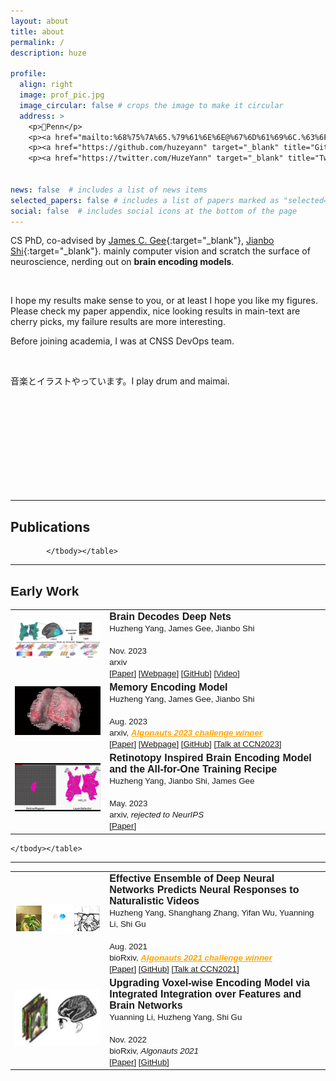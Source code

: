 ```yaml
---
layout: about
title: about
permalink: /
description: huze

profile:
  align: right
  image: prof_pic.jpg
  image_circular: false # crops the image to make it circular
  address: >
    <p>📍Penn</p>
    <p><a href="mailto:%68%75%7A%65.%79%61%6E%6E@%67%6D%61%69%6C.%63%6F%6D"><i class="fas fa-envelope"> Email</i></a></p>
    <p><a href="https://github.com/huzeyann" target="_blank" title="GitHub"><i class="fab fa-github"> Github</i></a></p>
    <p><a href="https://twitter.com/HuzeYann" target="_blank" title="Twitter"><i class="fab fa-twitter"> Twitter</i></a></p>


news: false  # includes a list of news items
selected_papers: false # includes a list of papers marked as "selected={true}"
social: false  # includes social icons at the bottom of the page
---
```


CS PhD, co-advised by [James C. Gee](https://www.med.upenn.edu/apps/faculty/index.php/g5455356/p10656){:target="\_blank"}, [Jianbo Shi](https://www.cis.upenn.edu/~jshi/){:target="\_blank"}. mainly computer vision and scratch the surface of neuroscience, nerding out on <b>brain encoding models</b>.

<br/>

I hope my results make sense to you, or at least I hope you like my figures. Please check my paper appendix, nice looking results in main-text are cherry picks, my failure results are more interesting.

Before joining academia, I was at CNSS DevOps team.

<br/>

音楽とイラストやっています。I play drum and maimai. 

<br/><br/><br/><br/><br/><br/><br/><br/><br/>

<hr>

<h2>Publications </h2>

<font face="helvetica, ariel, 'sans serif'">
            <table cellspacing="15">
				<tbody>
                <tr>
                    <td width="30%" align="center">
                        <img width="225" align="middle" src="assets/custom_images/small_brainnet.png" border="0"> &nbsp;
                    </td>
                    <td>
                        <span style="font-size: 12pt;">
                        <b>Brain Decodes Deep Nets</b> <br>
                        <span style="font-size: 10pt;">
                        Huzheng Yang, James Gee, Jianbo Shi<br>
                        <br>
                        Nov. 2023 <br>
                        arxiv <br>
                        [<a href="https://arxiv.org/abs/TODO">Paper</a>]
                        [<a href="https://huzeyann.github.io/brain-decodes-deep-nets">Webpage</a>]
                        [<a href="https://github.com/huzeyann/BrainDecodesDeepNets">GitHub</a>]
                        [<a href="https://youtu.be/1ZITyYGNLz0">Video</a>]
                        <br>
                    </span></span></td>
                </tr>
                <tr>
                    <td width="30%" align="center">
                        <img width="225" align="middle" src="assets/custom_images/small_brain.gif" border="0"> &nbsp;
                    </td>
                    <td>
                        <span style="font-size: 12pt;">
                        <b>Memory Encoding Model</b> <br>
                        <span style="font-size: 10pt;">
                        Huzheng Yang, James Gee, Jianbo Shi<br>
                        <br>
                        Aug. 2023 <br>
                        arxiv, <b><em><a style="color:orange;" href="http://algonauts.csail.mit.edu/archive.html">Algonauts 2023 challenge winner</a></em></b> <br>
                        [<a href="https://arxiv.org/abs/2308.01175">Paper</a>]
                        [<a href="https://huzeyann.github.io/mem">Webpage</a>]
                        [<a href="https://github.com/huzeyann/MemoryEncodingModel">GitHub</a>]
                        [<a href="https://www.youtube.com/live/9Xh55mcWJeE?si=aCdlPM1MnBaainIF&t=3343">Talk at CCN2023</a>]
                        <br>
                    </span></span></td>
                </tr>
                <tr>
                    <td width="30%" align="center">
                        <img width="225" align="middle" src="assets/custom_images/small_rm.gif" border="0"> &nbsp;
                    </td>
                    <td>
                        <span style="font-size: 12pt;">
                        <b>Retinotopy Inspired Brain Encoding Model and the All-for-One Training Recipe</b> <br>
                        <span style="font-size: 10pt;">
                        Huzheng Yang, Jianbo Shi, James Gee<br>
                        <br>
                        May. 2023 <br>
                        arxiv, <em>rejected to NeurIPS</em> <br>
                        [<a href="https://arxiv.org/abs/2307.14021">Paper</a>]
                        <br>
                    </span></span></td>
                </tr>


            </tbody></table>
            
</font>

<hr>
<h2>Early Work </h2>

<font face="helvetica, ariel, 'sans serif'">
    <table cellspacing="15">
        <tbody>
        <tr>
            <td width="30%" align="center">
                <img width="225" align="middle" src="assets/custom_images/forg.jpg" border="0"> &nbsp;
            </td>
            <td>
                <span style="font-size: 12pt;">
                <b>Effective Ensemble of Deep Neural Networks Predicts Neural Responses to Naturalistic Videos</b> <br>
                <span style="font-size: 10pt;">
                Huzheng Yang, Shanghang Zhang, Yifan Wu, Yuanning Li, Shi Gu<br>
                <br>
                Aug. 2021 <br>
                bioRxiv, <b><em><a style="color:orange;" href="http://algonauts.csail.mit.edu/2021/index.html">Algonauts 2021 challenge winner</a></em></b> <br>
                [<a href="https://www.biorxiv.org/content/10.1101/2021.08.24.457581.abstract">Paper</a>]
                [<a href="https://github.com/huzeyann/huze_algonauts21">GitHub</a>]
                [<a href="https://www.youtube.com/watch?v=xtSh_XotVlo">Talk at CCN2021</a>]
                <br>
            </span></span></td>
        </tr>
        <tr>
            <td width="30%" align="center">
                <img width="225" align="middle" src="assets/custom_images/me_fmri.jpg" border="0"> &nbsp;
            </td>
            <td>
                <span style="font-size: 12pt;">
                <b>Upgrading Voxel-wise Encoding Model via Integrated Integration over Features and Brain Networks</b> <br>
                <span style="font-size: 10pt;">
                Yuanning Li, Huzheng Yang, Shi Gu<br>
                <br>
                Nov. 2022 <br>
                bioRxiv, <em>Algonauts 2021</em> <br>
                [<a href="https://www.biorxiv.org/content/10.1101/2022.11.06.515387v1.abstract">Paper</a>]
                [<a href="https://github.com/huzeyann/htROI-neural-encoding">GitHub</a>]
                <br>
            </span></span></td>
        </tr>

    </tbody></table>
    
</font>

<hr>

